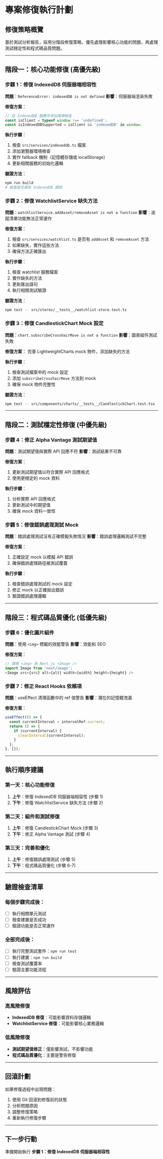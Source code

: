 # 專案修復執行計劃

## 修復策略概覽
基於測試分析報告，採用分階段修復策略，優先處理影響核心功能的問題，再處理測試穩定性和程式碼品質問題。

---

## 階段一：核心功能修復 (高優先級)

### 步驟 1：修復 IndexedDB 伺服器端相容性
**問題**：`ReferenceError: indexedDB is not defined`
**影響**：伺服器端渲染失敗

**修復方案**：
```typescript
// 在 IndexedDB 服務中添加環境檢查
const isClient = typeof window !== 'undefined';
const isIndexedDBSupported = isClient && 'indexedDB' in window;
```

**執行步驟**：
1. 檢查 `src/services/indexeddb.ts` 檔案
2. 添加瀏覽器環境檢查
3. 實作 fallback 機制（記憶體存儲或 localStorage）
4. 更新相關服務的初始化邏輯

**驗證方法**：
```bash
npm run build
# 檢查是否還有 IndexedDB 錯誤
```

### 步驟 2：修復 WatchlistService 缺失方法
**問題**：`watchlistService.addAsset/removeAsset is not a function`
**影響**：追蹤清單功能無法正常運作

**修復方案**：
1. 檢查 `src/services/watchlist.ts` 是否有 `addAsset` 和 `removeAsset` 方法
2. 如果缺失，實作這些方法
3. 確保方法正確匯出

**執行步驟**：
1. 檢查 watchlist 服務檔案
2. 實作缺失的方法
3. 更新匯出語句
4. 執行相關測試驗證

**驗證方法**：
```bash
npm test -- src/stores/__tests__/watchlist-store.test.ts
```

### 步驟 3：修復 CandlestickChart Mock 設定
**問題**：`chart.subscribeCrosshairMove is not a function`
**影響**：圖表組件測試失敗

**修復方案**：
完善 LightweightCharts mock 物件，添加缺失的方法

**執行步驟**：
1. 檢查測試檔案中的 mock 設定
2. 添加 `subscribeCrosshairMove` 方法到 mock
3. 確保 mock 物件完整性

**驗證方法**：
```bash
npm test -- src/components/charts/__tests__/CandlestickChart.test.tsx
```

---

## 階段二：測試穩定性修復 (中優先級)

### 步驟 4：修正 Alpha Vantage 測試期望值
**問題**：測試期望值與實際 API 回應不符
**影響**：測試結果不可靠

**修復方案**：
1. 更新測試期望值以符合實際 API 回應格式
2. 使用更穩定的 mock 資料

**執行步驟**：
1. 分析實際 API 回應格式
2. 更新測試中的期望值
3. 確保 mock 資料一致性

### 步驟 5：修復錯誤處理測試 Mock
**問題**：錯誤處理測試沒有正確模擬失敗情況
**影響**：錯誤處理邏輯測試不完整

**修復方案**：
1. 正確設定 mock 以模擬 API 錯誤
2. 確保錯誤處理路徑被測試覆蓋

**執行步驟**：
1. 檢查錯誤處理測試的 mock 設定
2. 修正 mock 以正確拋出錯誤
3. 驗證錯誤處理邏輯

---

## 階段三：程式碼品質優化 (低優先級)

### 步驟 6：優化圖片組件
**問題**：使用 `<img>` 標籤的效能警告
**影響**：效能和 SEO

**修復方案**：
```typescript
// 替換 <img> 為 Next.js <Image />
import Image from 'next/image';
<Image src={src} alt={alt} width={width} height={height} />
```

### 步驟 7：修正 React Hooks 依賴項
**問題**：useEffect 清理函數中的 ref 值警告
**影響**：潛在的記憶體洩漏

**修復方案**：
```typescript
useEffect(() => {
  const currentInterval = intervalRef.current;
  return () => {
    if (currentInterval) {
      clearInterval(currentInterval);
    }
  };
}, []);
```

---

## 執行順序建議

### 第一天：核心功能修復
1. **上午**：修復 IndexedDB 伺服器端相容性 (步驟 1)
2. **下午**：修復 WatchlistService 缺失方法 (步驟 2)

### 第二天：組件和測試修復
1. **上午**：修復 CandlestickChart Mock (步驟 3)
2. **下午**：修正 Alpha Vantage 測試 (步驟 4)

### 第三天：完善和優化
1. **上午**：修復錯誤處理測試 (步驟 5)
2. **下午**：程式碼品質優化 (步驟 6-7)

---

## 驗證檢查清單

### 每個步驟完成後：
- [ ] 執行相關單元測試
- [ ] 檢查建置是否成功
- [ ] 驗證功能是否正常運作

### 全部完成後：
- [ ] 執行完整測試套件：`npm run test`
- [ ] 執行建置：`npm run build`
- [ ] 檢查測試覆蓋率
- [ ] 驗證主要功能流程

---

## 風險評估

### 高風險修復
- **IndexedDB 修復**：可能影響資料存儲邏輯
- **WatchlistService 修復**：可能影響核心業務邏輯

### 低風險修復
- **測試期望值修正**：僅影響測試，不影響功能
- **程式碼品質優化**：主要是警告修復

---

## 回滾計劃
如果修復過程中出現問題：
1. 使用 Git 回滾到修復前的狀態
2. 分析問題原因
3. 調整修復策略
4. 重新執行修復步驟

---

## 下一步行動
準備開始執行 **步驟 1：修復 IndexedDB 伺服器端相容性**